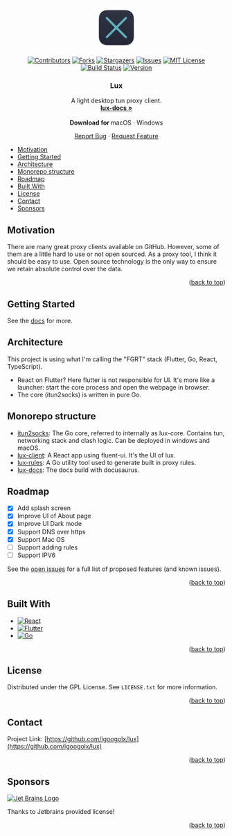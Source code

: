 <a name="readme-top"></a>

<br />
<div align="center">
  <a href="https://github.com/igoogolx/lux">
    <img src="assets/logo.png" alt="Logo" width="100" height="100">
  </a>

[![Contributors][contributors-shield]][contributors-url]
[![Forks][forks-shield]][forks-url]
[![Stargazers][stars-shield]][stars-url]
[![Issues][issues-shield]][issues-url]
[![MIT License][license-shield]][license-url]
[![Build Status][build-shield]][build-url]
[![Version][version-shield]][version-url]

<h3 align="center">Lux</h3>
A light desktop tun proxy client.
<br />
<a href="https://igoogolx.github.io/lux-docs/"><strong>lux-docs »</strong></a>
<br />
<br />
<b>Download for </b>
macOS
·
Windows
<br />
  <p align="center">
    <a href="https://github.com/igoogolx/lux/issues">Report Bug</a>
    ·
    <a href="https://github.com/igoogolx/lux/issues">Request Feature</a>
  </p>
</div>



- [Motivation](#motivation)
- [Getting Started](#getting-started)
- [Architecture](#architecture)
- [Monorepo structure](#monorepo-structure)
- [Roadmap](#roadmap)
- [Built With](#built-with)
- [License](#license)
- [Contact](#contact)
- [Sponsors](#sponsors)



## Motivation

There are many great proxy clients available on GitHub. However, some of them are a little hard to use or not open sourced.
As a proxy tool, I think it should be easy to use. Open source technology is the only way to ensure we retain absolute control over the data.



<p align="right">(<a href="#readme-top">back to top</a>)</p>


<!-- GETTING STARTED -->
## Getting Started

See the [docs](https://igoogolx.github.io/lux-docs/docs/category/getting-started) for more.





## Architecture

This project is using what I'm calling the "FGRT" stack (Flutter, Go, React, TypeScript).

* React on Flutter? Here flutter is not responsible for UI. It's more like a launcher: 
  start the core process and open the webpage in browser.
* The core (itun2socks) is written in pure Go.


## Monorepo structure
* [itun2socks](https://github.com/igoogolx/itun2socks):  The Go core, referred to internally as lux-core. Contains tun, networking stack and clash logic. Can be deployed in windows and macOS. 
* [lux-client](https://github.com/igoogolx/lux-client):  A React app using fluent-ui. It's the UI of lux.
* [lux-rules](https://github.com/igoogolx/lux-rules): A Go utility tool used to generate built in proxy rules.
* [lux-docs](https://github.com/igoogolx/lux-docs): The docs build with docusaurus.

## Roadmap

- [x] Add splash screen
- [x] Improve UI of About page
- [x] Improve UI Dark mode
- [x] Support DNS over https
- [x] Support Mac OS
- [ ] Support adding rules
- [ ] Support IPV6

See the [open issues](https://github.com/igoogolx/lux/issues) for a full list of proposed features (and known issues).

<p align="right">(<a href="#readme-top">back to top</a>)</p>



## Built With

* [![React][React.js]][React-url]
* [![Flutter][Flutter]][Flutter-url]
* [![Go][Go.dev]][Golang-url]

<p align="right">(<a href="#readme-top">back to top</a>)</p>


<!-- LICENSE -->
## License

Distributed under the GPL License. See `LICENSE.txt` for more information.

<p align="right">(<a href="#readme-top">back to top</a>)</p>



<!-- CONTACT -->
## Contact

Project Link: [https://github.com/igoogolx/lux](https://github.com/igoogolx/lux)

<p align="right">(<a href="#readme-top">back to top</a>)</p>



<!-- Sponsors -->
## Sponsors

<a href="https://jb.gg/OpenSourceSupport">
<img src="https://resources.jetbrains.com/storage/products/company/brand/logos/jb_beam.png" alt="Jet Brains Logo" width="100" height="100">
</a>

Thanks to Jetbrains provided license!

<p align="right">(<a href="#readme-top">back to top</a>)</p>


[contributors-shield]: https://img.shields.io/github/contributors/igoogolx/lux.svg
[contributors-url]: https://github.com/igoogolx/lux/graphs/contributors
[forks-shield]: https://img.shields.io/github/forks/igoogolx/lux.svg
[forks-url]: https://github.com/igoogolx/lux/network/members
[stars-shield]: https://img.shields.io/github/stars/igoogolx/lux.svg
[stars-url]: https://github.com/igoogolx/lux/stargazers
[issues-shield]: https://img.shields.io/github/issues/igoogolx/lux.svg
[issues-url]: https://github.com/igoogolx/lux/issues
[license-shield]: https://img.shields.io/github/license/igoogolx/lux.svg
[license-url]: https://github.com/igoogolx/lux/blob/master/LICENSE.txt
[build-shield]: https://github.com/igoogolx/lux/actions/workflows/build.yml/badge.svg
[build-url]: https://github.com/igoogolx/lux/actions/workflows/build.yml
[version-shield]: https://img.shields.io/github/v/release/igoogolx/lux
[version-url]: https://github.com/igoogolx/lux/releases

[React.js]: https://img.shields.io/badge/React-20232A?logo=react&logoColor=61DAFB
[React-url]: https://reactjs.org/
[Flutter]: https://img.shields.io/badge/Flutter-%2302569B.svg?logo=flutter&logoColor=61DAFB
[Flutter-url]: https://flutter.dev/
[Go.dev]: https://img.shields.io/badge/Go-20232A?logo=go&logoColor=61DAFB
[Golang-url]: https://go.dev/
[Node-url]: https://nodejs.org/
